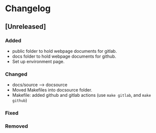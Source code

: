 # Changelog

## [Unreleased]

### Added 

- public folder to hold webpage documents for gitlab.
- docs folder to hold webpage documents for github.
- Set up environment page. 


### Changed

- docs/source --> docsource
- Moved Makefiles into docsource folder.
- Makefile: added github and gitlab actions (use `make gitlab`, and `make github`)

### Fixed

### Removed
